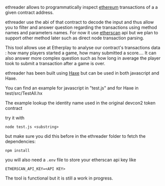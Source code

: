 ethreader allows to programmatically inspect [ethereum](https://ethereum.org) transactions of a a given contract address.

ethreader use the abi of that contract to decode the input and thus allow you to filter and answer question regarding the transactions using method names and parameters names. For now it use [etherscan](https://etherscan.io) api but we plan to support other method later such as direct node transaction parsing.

This tool allows use at Etherplay to analyse our contract's transactions data : how many players started a game, how many submitted a score....
It can also answer more complex question such as how long in average the player took to submit a transaction after a game is over.

ethreader has been built using [Haxe](https://haxe.org/) but can be used in both javascript and Haxe.

You can find an example for javascript in "test.js" and for Haxe in test/src/TestAll.hx

The example lookup the identity name used in the original devcon2 token contract

try it with 

```
node test.js <substring>
```

but make sure you did this before in the ethreader folder to fetch the dependencies:
```
npm install
```

you will also need a ```.env``` file to store your etherscan api key like

```
ETHERSCAN_API_KEY=<API KEY>
```

The tool is functional but it is still a work in progress.



